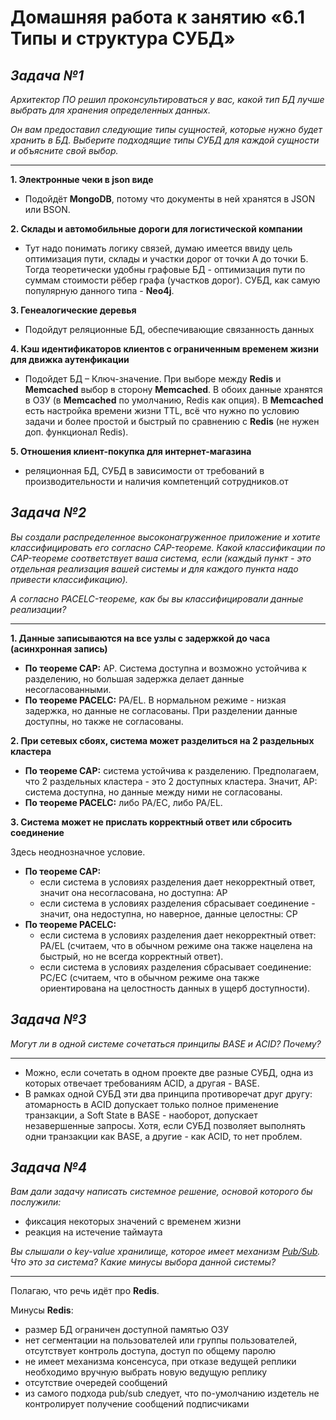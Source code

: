 # Домашняя работа к занятию «6.1 Типы и структура СУБД»

## _Задача №1_

_Архитектор ПО решил проконсультироваться у вас, какой тип БД 
лучше выбрать для хранения определенных данных._

_Он вам предоставил следующие типы сущностей, которые нужно будет хранить в БД._
_Выберите подходящие типы СУБД для каждой сущности и объясните свой выбор._

---

**1. Электронные чеки в json виде**
- Подойдёт **MongoDB**, потому что документы в ней хранятся в JSON или BSON.

**2. Склады и автомобильные дороги для логистической компании**

- Тут надо понимать логику связей, думаю имеется ввиду цель оптимизация пути, склады и участки дорог от точки А до точки Б. Тогда теоретически удобны графовые БД - оптимизация пути по суммам стоимости рёбер графа (участков дорог). СУБД, как самую популярную данного типа - **Neo4j**.

**3. Генеалогические деревья**

- Подойдут реляционные БД, обеспечивающие связанность данных

**4. Кэш идентификаторов клиентов с ограниченным временем жизни для движка аутенфикации**

- Подойдет БД – Ключ-значение. При выборе между **Redis** и **Memcached** выбор в сторону **Memcached**. В обоих данные хранятся в ОЗУ (в **Memcached** по умолчанию, Redis как опция).
В **Memcached** есть настройка времени жизни TTL, всё что нужно по условию задачи и более простой и быстрый по сравнению с **Redis** (не нужен доп. функционал Redis).

**5. Отношения клиент-покупка для интернет-магазина**

- реляционная БД, СУБД в зависимости от требований в производительности и наличия компетенций сотрудников.от

## _Задача №2_

_Вы создали распределенное высоконагруженное приложение и хотите классифицировать его согласно 
CAP-теореме. Какой классификации по CAP-теореме соответствует ваша система, если 
(каждый пункт - это отдельная реализация вашей системы и для каждого пункта надо привести классификацию)._

_А согласно PACELC-теореме, как бы вы классифицировали данные реализации?_

---
**1. Данные записываются на все узлы с задержкой до часа (асинхронная запись)**

- **По теореме CAP:** AP. Система доступна и возможно устойчива к разделению, но большая задержка делает данные несогласованными.
- **По теореме PACELC:** PA/EL. В нормальном режиме - низкая задержка, но данные не согласованы. При разделении данные доступны, но также не согласованы.

**2. При сетевых сбоях, система может разделиться на 2 раздельных кластера**
- **По теореме CAP:** система устойчива к разделению. Предполагаем, что 2 раздельных кластера - это 2 доступных кластера. Значит, AP: система доступна, но данные между ними не согласованы.
- **По теореме PACELC:** либо PA/EC, либо PA/EL.

**3. Система может не прислать корректный ответ или сбросить соединение**

Здесь неоднозначное условие.
- **По теореме CAP:**
   - если система в условиях разделения дает некорректный ответ, значит она несогласована, но доступна: AP
   - если система в условиях разделения сбрасывает соединение - значит, она недоступна, но наверное, данные целостны: CP
- **По теореме PACELC:**
   - если система в условиях разделения дает некорректный ответ: PA/EL (считаем, что в обычном режиме она также нацелена на быстрый, но не всегда корректный ответ).
   - если система в условиях разделения сбрасывает соединение: PC/EC (считаем, что в обычном режиме она также ориентирована на целостность данных в ущерб доступности).



## _Задача №3_

_Могут ли в одной системе сочетаться принципы BASE и ACID? Почему?_

---

- Можно, если сочетать в одном проекте две разные СУБД, одна из которых отвечает требованиям ACID, а другая - BASE.
- В рамках одной СУБД эти два принципа противоречат друг другу: атомарность в ACID допускает только полное применение транзакции, а Soft State в BASE - наоборот, допускает незавершенные запросы. Хотя, если СУБД позволяет выполнять одни транзакции как BASE, а другие - как ACID, то нет проблем.


## _Задача №4_

_Вам дали задачу написать системное решение, основой которого бы послужили:_

- фиксация некоторых значений с временем жизни
- реакция на истечение таймаута

_Вы слышали о key-value хранилище, которое имеет механизм [Pub/Sub](https://habr.com/ru/post/278237/)._ 
_Что это за система? Какие минусы выбора данной системы?_

---
Полагаю, что речь идёт про **Redis**.

Минусы **Redis**:
- размер БД ограничен доступной памятью ОЗУ
- нет сегментации на пользователей или группы пользователей, отсутствует контроль доступа, доступ по общему паролю
- не имеет механизма консенсуса, при отказе ведущей реплики необходимо вручную выбрать новую ведущую реплику
- отсутствие очередей сообщений
- из самого подхода pub/sub следует, что по-умолчанию издетель не контролирует получение сообщений подписчиками
